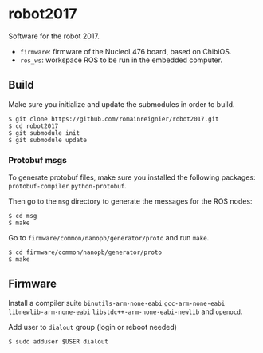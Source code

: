 # robot2017

Software for the robot 2017.

- `firmware`: firmware of the NucleoL476 board, based on ChibiOS.
- `ros_ws`: workspace ROS to be run in the embedded computer.

## Build

Make sure you initialize and update the submodules in order to build.

    $ git clone https://github.com/romainreignier/robot2017.git
    $ cd robot2017
    $ git submodule init
    $ git submodule update

### Protobuf msgs

To generate protobuf files, make sure you installed the following packages: `protobuf-compiler` `python-protobuf`.

Then go to the `msg` directory to generate the messages for the ROS nodes:

    $ cd msg
    $ make

Go to `firmware/common/nanopb/generator/proto` and run `make`.

    $ cd firmware/common/nanopb/generator/proto
    $ make

## Firmware

Install a compiler suite `binutils-arm-none-eabi` `gcc-arm-none-eabi` `libnewlib-arm-none-eabi` `libstdc++-arm-none-eabi-newlib`  and `openocd`.

Add user to `dialout` group (login or reboot needed)

    $ sudo adduser $USER dialout
